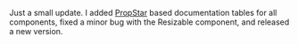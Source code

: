 <script context="module" lang="ts">
    import type { BlogFrontmatter } from '$lib/blog/types';

    export const metadata: BlogFrontmatter = {
        title: '0.3.0',
        date: '2025-09-02',
        author: 'Johan Ronsse'
    }
</script>

Just a small update. I added [PropStar](https://www.figma.com/community/plugin/1116018586739867857/propstar) based documentation tables for all components, fixed a minor bug with the Resizable component, and released a new version.

